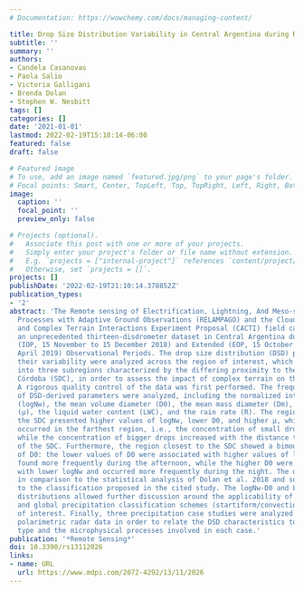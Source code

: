 ```yaml
---
# Documentation: https://wowchemy.com/docs/managing-content/

title: Drop Size Distribution Variability in Central Argentina during RELAMPAGO-CACTI
subtitle: ''
summary: ''
authors:
- Candela Casanovas
- Paola Salio
- Victoria Galligani
- Brenda Dolan
- Stephen W. Nesbitt
tags: []
categories: []
date: '2021-01-01'
lastmod: 2022-02-19T15:10:14-06:00
featured: false
draft: false

# Featured image
# To use, add an image named `featured.jpg/png` to your page's folder.
# Focal points: Smart, Center, TopLeft, Top, TopRight, Left, Right, BottomLeft, Bottom, BottomRight.
image:
  caption: ''
  focal_point: ''
  preview_only: false

# Projects (optional).
#   Associate this post with one or more of your projects.
#   Simply enter your project's folder or file name without extension.
#   E.g. `projects = ["internal-project"]` references `content/project/deep-learning/index.md`.
#   Otherwise, set `projects = []`.
projects: []
publishDate: '2022-02-19T21:10:14.378852Z'
publication_types:
- '2'
abstract: 'The Remote sensing of Electrification, Lightning, And Meso-scale/micro-scale
  Processes with Adaptive Ground Observations (RELAMPAGO) and the Cloud, Aerosol,
  and Complex Terrain Interactions Experiment Proposal (CACTI) field campaigns provided
  an unprecedented thirteen-disdrometer dataset in Central Argentina during the Intensive
  (IOP, 15 November to 15 December 2018) and Extended (EOP, 15 October 2018 to 30
  April 2019) Observational Periods. The drop size distribution (DSD) parameters and
  their variability were analyzed across the region of interest, which was divided
  into three subregions characterized by the differing proximity to the Sierras de
  Córdoba (SDC), in order to assess the impact of complex terrain on the DSD parameters.
  A rigorous quality control of the data was first performed. The frequency distributions
  of DSD-derived parameters were analyzed, including the normalized intercept parameter
  (logNw), the mean volume diameter (D0), the mean mass diameter (Dm), the shape parameter
  (μ), the liquid water content (LWC), and the rain rate (R). The region closest to
  the SDC presented higher values of logNw, lower D0, and higher μ, while the opposite
  occurred in the farthest region, i.e., the concentration of small drops decreased
  while the concentration of bigger drops increased with the distance to the east
  of the SDC. Furthermore, the region closest to the SDC showed a bimodal distribution
  of D0: the lower values of D0 were associated with higher values of logNw and were
  found more frequently during the afternoon, while the higher D0 were associated
  with lower logNw and occurred more frequently during the night. The data were analyzed
  in comparison to the statistical analysis of Dolan et al. 2018 and sorted according
  to the classification proposed in the cited study. The logNw-D0 and LWC-D0 two-dimensional
  distributions allowed further discussion around the applicability of other mid-latitude
  and global precipitation classification schemes (startiform/convection) in the region
  of interest. Finally, three precipitation case studies were analyzed with supporting
  polarimetric radar data in order to relate the DSD characteristics to the precipitation
  type and the microphysical processes involved in each case.'
publication: '*Remote Sensing*'
doi: 10.3390/rs13112026
links:
- name: URL
  url: https://www.mdpi.com/2072-4292/13/11/2026
---
```

